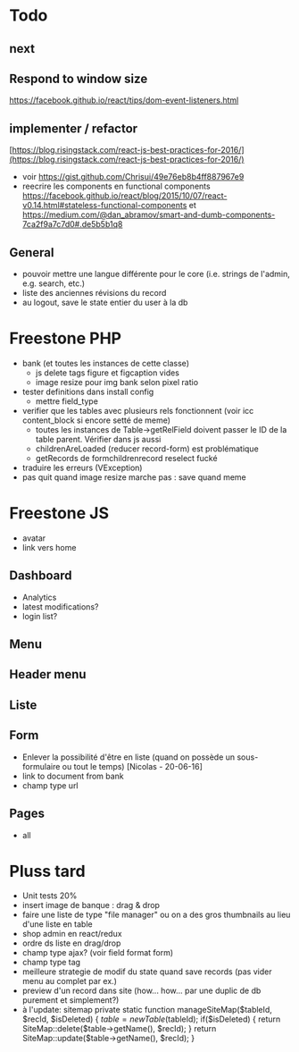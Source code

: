 # Todo

## next

## Respond to window size
https://facebook.github.io/react/tips/dom-event-listeners.html

## implementer / refactor
[https://blog.risingstack.com/react-js-best-practices-for-2016/](https://blog.risingstack.com/react-js-best-practices-for-2016/)
- voir https://gist.github.com/Chrisui/49e76eb8b4ff887967e9
- reecrire les components en functional components https://facebook.github.io/react/blog/2015/10/07/react-v0.14.html#stateless-functional-components et https://medium.com/@dan_abramov/smart-and-dumb-components-7ca2f9a7c7d0#.de5b5b1q8

## General
- pouvoir mettre une langue différente pour le core (i.e. strings de l'admin, e.g. search, etc.)
- liste des anciennes révisions du record
- au logout, save le state entier du user à la db

# Freestone PHP
- bank (et toutes les instances de cette classe)
	- js delete tags figure et figcaption vides
	- image resize pour img bank selon pixel ratio
- tester definitions dans install config
	- mettre field_type
- verifier que les tables avec plusieurs rels fonctionnent (voir icc content_block si encore setté de meme)
	- toutes les instances de Table->getRelField doivent passer le ID de la table parent. Vérifier dans js aussi
	- childrenAreLoaded (reducer record-form) est problématique
	- getRecords de formchildrenrecord reselect fucké
- traduire les erreurs (VException)
- pas quit quand image resize marche pas : save quand meme

# Freestone JS
- avatar
- link vers home

## Dashboard
- Analytics
- latest modifications?
- login list?

## Menu

## Header menu
## Liste

## Form
- Enlever la possibilité d'être en liste (quand on possède un sous-formulaire ou tout le temps) [Nicolas - 20-06-16]
- link to document from bank
- champ type url

## Pages
- all

# Pluss tard
- Unit tests 20%
- insert image de banque : drag & drop
- faire une liste de type "file manager" ou on a des gros thumbnails au lieu d'une liste en table
- shop admin en react/redux
- ordre ds liste en drag/drop
- champ type ajax? (voir field format form)
- champ type tag
- meilleure strategie de modif du state quand save records (pas vider menu au complet par ex.)
- preview d'un record dans site (how... how... par une duplic de db purement et simplement?)
- à l'update: sitemap
	private static function manageSiteMap($tableId, $recId, $isDeleted) {
		$table = new Table($tableId);
		if($isDeleted) {
			return SiteMap::delete($table->getName(), $recId);
		}
		return SiteMap::update($table->getName(), $recId);
	}
